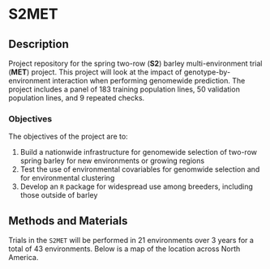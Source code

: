 
<!-- README.md is generated from README.Rmd. Please edit that file -->
S2MET
=====

Description
-----------

Project repository for the spring two-row (**S2**) barley multi-environment trial (**MET**) project. This project will look at the impact of genotype-by-environment interaction when performing genomewide prediction. The project includes a panel of 183 training population lines, 50 validation population lines, and 9 repeated checks.

### Objectives

The objectives of the project are to:

1.  Build a nationwide infrastructure for genomewide selection of two-row spring barley for new environments or growing regions
2.  Test the use of environmental covariables for genomwide selection and for environmental clustering
3.  Develop an `R` package for widespread use among breeders, including those outside of barley

Methods and Materials
---------------------

Trials in the `S2MET` will be performed in 21 environments over 3 years for a total of 43 environments. Below is a map of the location across North America.

<!--html_preserve-->

<script type="application/json" data-for="htmlwidget-2e584a47d8965f30b460">{"x":{"options":{"crs":{"crsClass":"L.CRS.EPSG3857","code":null,"proj4def":null,"projectedBounds":null,"options":{}}},"calls":[{"method":"addTiles","args":["//{s}.tile.openstreetmap.org/{z}/{x}/{y}.png",null,null,{"minZoom":0,"maxZoom":18,"maxNativeZoom":null,"tileSize":256,"subdomains":"abc","errorTileUrl":"","tms":false,"continuousWorld":false,"noWrap":false,"zoomOffset":0,"zoomReverse":false,"opacity":1,"zIndex":null,"unloadInvisibleTiles":null,"updateWhenIdle":null,"detectRetina":false,"reuseTiles":false,"attribution":"&copy; <a href=\"http://openstreetmap.org\">OpenStreetMap\u003c/a> contributors, <a href=\"http://creativecommons.org/licenses/by-sa/2.0/\">CC-BY-SA\u003c/a>"}]},{"method":"addMarkers","args":[[45.6732,47.818536,42.44556,45.92,42.47111,44.990091,42.95333,45.011319,43.32724,44.3359889,45.6732,43.345576,43.633333,46.923481,43.070763,46.118065,40.473004],[-111.1541,-96.613366,-76.44095,-108.25,-76.43611,-93.18324,-112.82666,-73.308303,-89.334503,-91.8369194,-111.1541,-86.915621,-80.416667,-96.809311,-89.541969,-71.90757,-86.991187],null,null,null,{"clickable":true,"draggable":false,"keyboard":true,"title":"","alt":"","zIndexOffset":0,"opacity":1,"riseOnHover":false,"riseOffset":250},["Bozeman_dry","Crookston","Ithaca2","Huntley","Ithaca1","St_Paul","Aberdeen","Alburgh","Arlington","Buffalo_county","Bozeman_irrigated","Chatham","Elora","Fargo","Madison","Princeville","West_lafayette"],null,null,null,null,null,null]}],"limits":{"lat":[40.473004,47.818536],"lng":[-112.82666,-71.90757]}},"evals":[],"jsHooks":[]}</script>
<!--/html_preserve-->
